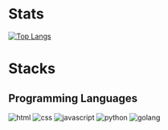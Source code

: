 
# Stats
[![Top Langs](https://github-readme-stats.vercel.app/api/top-langs/?username=evon27&show_icons=true&theme=radical)](https://github.com/evon27)

# Stacks

## Programming Languages

<img alt="html" src="https://img.shields.io/badge/HTML-E34F26.svg?&style=for-the-badge&logo=HTML5&logoColor=white"/>
<img alt="css" src="https://img.shields.io/badge/CSS-1572B6.svg?&style=for-the-badge&logo=CSS3&logoColor=white"/>
<img alt="javascript" src="https://img.shields.io/badge/Javascirpt-F7DF1E.svg?&style=for-the-badge&logo=JavaScript&logoColor=white"/>
<img alt="python" src="https://img.shields.io/badge/Python-3776AB.svg?&style=for-the-badge&logo=Python&logoColor=white"/>
<img alt="golang" src="https://img.shields.io/badge/Go-00ADD8.svg?&style=for-the-badge&logo=Go&logoColor=white"/>
